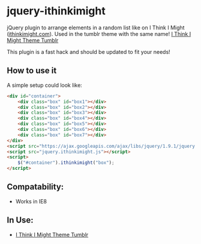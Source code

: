 jquery-ithinkimight
==================

jQuery plugin to arrange elements in a random list like on I Think I Might ([ithinkimight.com](http://ithinkimight.com)). Used in the tumblr theme with the same name! [I Think I Might Theme Tumblr](http://ithinkimighttheme.tumblr.com/)

This plugin is a fast hack and should be updated to fit your needs!

## How to use it
A simple setup could look like:

```html
<div id="container">
	<div class="box" id="box1"></div>
	<div class="box" id="box2"></div>
	<div class="box" id="box3"></div>
	<div class="box" id="box4"></div>
	<div class="box" id="box5"></div>
	<div class="box" id="box6"></div>
	<div class="box" id="box7"></div>
</div>
<script src="https://ajax.googleapis.com/ajax/libs/jquery/1.9.1/jquery.min.js"></script>
<script src="jquery.ithinkimight.js"></script>
<script>
	$("#container").ithinkimight("box");
</script>
```
## Compatability:
- Works in IE8

## In Use:
- [I Think I Might Theme Tumblr](http://ithinkimighttheme.tumblr.com/)